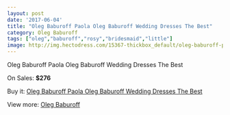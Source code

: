 ```yaml
---
layout: post
date: '2017-06-04'
title: "Oleg Baburoff Paola Oleg Baburoff Wedding Dresses The Best"
category: Oleg Baburoff
tags: ["oleg","baburoff","rosy","bridesmaid","little"]
image: http://img.hectodress.com/15367-thickbox_default/oleg-baburoff-paola-oleg-baburoff-wedding-dresses-the-best.jpg
---
```

Oleg Baburoff Paola Oleg Baburoff Wedding Dresses The Best

On Sales: **$276**
<a href="https://www.hectodress.com/oleg-baburoff/7495-oleg-baburoff-paola-oleg-baburoff-wedding-dresses-the-best.html"><amp-img layout="responsive" width="600" height="600" src="//img.hectodress.com/15367-thickbox_default/oleg-baburoff-paola-oleg-baburoff-wedding-dresses-the-best.jpg" alt="Oleg Baburoff Paola Oleg Baburoff Wedding Dresses The Best 0" /></a>

Buy it: [Oleg Baburoff Paola Oleg Baburoff Wedding Dresses The Best](https://www.hectodress.com/oleg-baburoff/7495-oleg-baburoff-paola-oleg-baburoff-wedding-dresses-the-best.html "Oleg Baburoff Paola Oleg Baburoff Wedding Dresses The Best")

View more: [Oleg Baburoff](https://www.hectodress.com/130-oleg-baburoff "Oleg Baburoff")